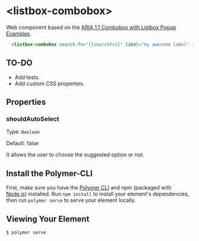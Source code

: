 # \<listbox-combobox\>

Web component based on the [ARIA 1.1 Combobox with Listbox Popup Examples](https://www.w3.org/TR/wai-aria-practices/examples/combobox/aria1.1pattern/listbox-combo.html).

```html
  <listbox-combobox search-fn="{{searchFn}}" label="my awesome label" id="demo1" should-auto-select></listbox-combobox>
```

## TO-DO

+ Add tests.
+ Add custom CSS properties.

## Properties

### shouldAutoSelect
Type: `Boolean`

Default: false

It allows the user to choose the suggested option or not.

## Install the Polymer-CLI

First, make sure you have the [Polymer CLI](https://www.npmjs.com/package/polymer-cli) and npm (packaged with [Node.js](https://nodejs.org)) installed. Run `npm install` to install your element's dependencies, then run `polymer serve` to serve your element locally.

## Viewing Your Element

```
$ polymer serve
```